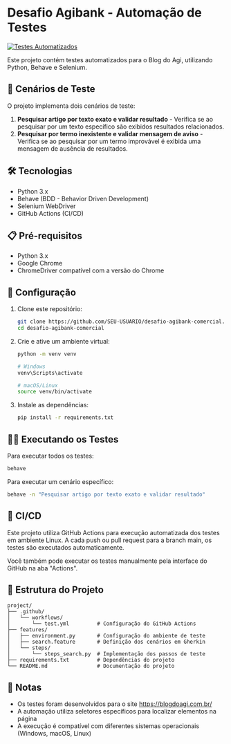 # Desafio Agibank - Automação de Testes

[![Testes Automatizados](https://github.com/SEU-USUARIO/desafio-agibank-comercial/actions/workflows/test.yml/badge.svg)](https://github.com/SEU-USUARIO/desafio-agibank-comercial/actions/workflows/test.yml)

Este projeto contém testes automatizados para o Blog do Agi, utilizando Python, Behave e Selenium.

## 🧪 Cenários de Teste

O projeto implementa dois cenários de teste:

1. **Pesquisar artigo por texto exato e validar resultado** - Verifica se ao pesquisar por um texto específico são exibidos resultados relacionados.
2. **Pesquisar por termo inexistente e validar mensagem de aviso** - Verifica se ao pesquisar por um termo improvável é exibida uma mensagem de ausência de resultados.

## 🛠️ Tecnologias

- Python 3.x
- Behave (BDD - Behavior Driven Development)
- Selenium WebDriver
- GitHub Actions (CI/CD)

## 📋 Pré-requisitos

- Python 3.x
- Google Chrome
- ChromeDriver compatível com a versão do Chrome

## 🚀 Configuração

1. Clone este repositório:
   ```bash
   git clone https://github.com/SEU-USUARIO/desafio-agibank-comercial.git
   cd desafio-agibank-comercial
   ```

2. Crie e ative um ambiente virtual:
   ```bash
   python -m venv venv
   
   # Windows
   venv\Scripts\activate
   
   # macOS/Linux
   source venv/bin/activate
   ```

3. Instale as dependências:
   ```bash
   pip install -r requirements.txt
   ```

## 🏃‍♂️ Executando os Testes

Para executar todos os testes:
```bash
behave
```

Para executar um cenário específico:
```bash
behave -n "Pesquisar artigo por texto exato e validar resultado"
```

## 🔄 CI/CD

Este projeto utiliza GitHub Actions para execução automatizada dos testes em ambiente Linux. A cada push ou pull request para a branch main, os testes são executados automaticamente.

Você também pode executar os testes manualmente pela interface do GitHub na aba "Actions".

## 📂 Estrutura do Projeto

```
project/
├── .github/
│   └── workflows/
│       └── test.yml         # Configuração do GitHub Actions
├── features/
│   ├── environment.py       # Configuração do ambiente de teste
│   ├── search.feature       # Definição dos cenários em Gherkin
│   └── steps/
│       └── steps_search.py  # Implementação dos passos de teste
├── requirements.txt         # Dependências do projeto
└── README.md                # Documentação do projeto
```

## 📝 Notas

- Os testes foram desenvolvidos para o site https://blogdoagi.com.br/
- A automação utiliza seletores específicos para localizar elementos na página
- A execução é compatível com diferentes sistemas operacionais (Windows, macOS, Linux)